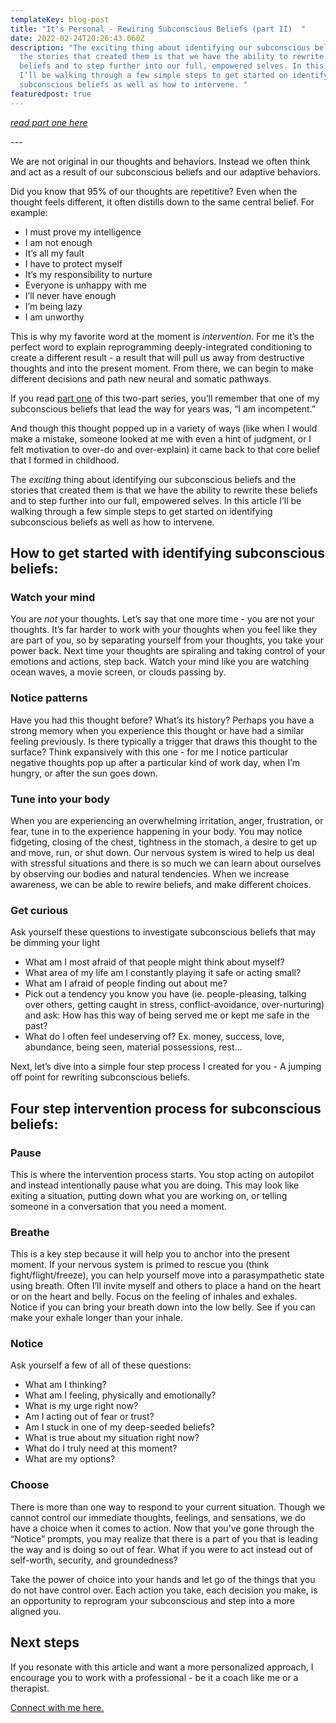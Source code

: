 ```yaml
---
templateKey: blog-post
title: "It's Personal - Rewiring Subconscious Beliefs (part II)  "
date: 2022-02-24T20:26:43.060Z
description: "The exciting thing about identifying our subconscious beliefs and
  the stories that created them is that we have the ability to rewrite these
  beliefs and to step further into our full, empowered selves. In this article
  I’ll be walking through a few simple steps to get started on identifying
  subconscious beliefs as well as how to intervene. "
featuredpost: true
---
```

*[read part one here](https://www.sheilaanne.com/writing-desk/2022-01-27-its-personal-unearthing-subconscious-beliefs-part-1/)*

*\---*



We are not original in our thoughts and behaviors. Instead we often think and act as a result of our subconscious beliefs and our adaptive behaviors.

Did you know that 95% of our thoughts are repetitive? Even when the thought feels different, it often distills down to the same central belief. For example:

* I must prove my intelligence
* I am not enough
* It’s all my fault
* I have to protect myself
* It’s my responsibility to nurture
* Everyone is unhappy with me
* I’ll never have enough
* I’m being lazy
* I am unworthy

This is why my favorite word at the moment is *intervention*. For me it’s the perfect word to explain reprogramming deeply-integrated conditioning to create a different result - a result that will pull us away from destructive thoughts and into the present moment. From there, we can begin to make different decisions and path new neural and somatic pathways.

If you read [part one](https://www.sheilaanne.com/writing-desk/2022-01-27-its-personal-unearthing-subconscious-beliefs-part-1/) of this two-part series, you’ll remember that one of my subconscious beliefs that lead the way for years was, “I am incompetent.” 

And though this thought popped up in a variety of ways (like when I would make a mistake, someone looked at me with even a hint of judgment, or I felt motivation to over-do and over-explain) it came back to that core belief that I formed in childhood.

The *exciting* thing about identifying our subconscious beliefs and the stories that created them is that we have the ability to rewrite these beliefs and to step further into our full, empowered selves. In this article I’ll be walking through a few simple steps to get started on identifying subconscious beliefs as well as how to intervene. 

## How to get started with identifying subconscious beliefs:

### Watch your mind

You are *not* your thoughts. Let’s say that one more time - you are not your thoughts. It’s far harder to work with your thoughts when you feel like they are part of you, so by separating yourself from your thoughts, you take your power back. Next time your thoughts are spiraling and taking control of your emotions and actions, step back. Watch your mind like you are watching ocean waves, a movie screen, or clouds passing by. 

### Notice patterns

Have you had this thought before? What’s its history? Perhaps you have a strong memory when you experience this thought or have had a similar feeling previously. Is there typically a trigger that draws this thought to the surface? Think expansively with this one - for me I notice particular negative thoughts pop up after a particular kind of work day, when I’m hungry, or after the sun goes down. 

### Tune into your body

When you are experiencing an overwhelming irritation, anger, frustration, or fear, tune in to the experience happening in your body. You may notice fidgeting, closing of the chest, tightness in the stomach, a desire to get up and move, run, or shut down. Our nervous system is wired to help us deal with stressful situations and there is so much we can learn about ourselves by observing our bodies and natural tendencies. When we increase awareness, we can be able to rewire beliefs, and make different choices. 

### Get curious 

Ask yourself these questions to investigate subconscious beliefs that may be dimming your light 

* What am I most afraid of that people might think about myself?
* What area of my life am I constantly playing it safe or acting small?
* What am I afraid of people finding out about me?
* Pick out a tendency you know you have (ie. people-pleasing, talking over others, getting caught in stress, conflict-avoidance, over-nurturing) and ask: How has this way of being served me or kept me safe in the past?
* What do I often feel undeserving of? Ex. money, success, love, abundance, being seen, material possessions, rest…

Next, let’s dive into a simple four step process I created for you - A jumping off point for rewriting subconscious beliefs. 

## Four step intervention process for subconscious beliefs:

### Pause

This is where the intervention process starts. You stop acting on autopilot and instead intentionally pause what you are doing. This may look like exiting a situation, putting down what you are working on, or telling someone in a conversation that you need a moment. 

### Breathe 

This is a key step because it will help you to anchor into the present moment. If your nervous system is primed to rescue you (think fight/flight/freeze), you can help yourself move into a parasympathetic state using breath. Often I’ll invite myself and others to place a hand on the heart or on the heart and belly. Focus on the feeling of inhales and exhales. Notice if you can bring your breath down into the low belly. See if you can make your exhale longer than your inhale.

### Notice

Ask yourself a few of all of these questions:

* What am I thinking?
* What am I feeling, physically and emotionally?
* What is my urge right now?
* Am I acting out of fear or trust?
* Am I stuck in one of my deep-seeded beliefs?
* What is true about my situation right now?
* What do I truly need at this moment?
* What are my options?

### Choose

There is more than one way to respond to your current situation. Though we cannot control our immediate thoughts, feelings, and sensations, we do have a choice when it comes to action. Now that you’ve gone through the “Notice” prompts, you may realize that there is a part of you that is leading the way and is doing so out of fear. What if you were to act instead out of self-worth, security, and groundedness?

Take the power of choice into your hands and let go of the things that you do not have control over. Each action you take, each decision you make, is an opportunity to reprogram your subconscious and step into a more aligned you. 

## Next steps

If you resonate with this article and want a more personalized approach, I encourage you to work with a professional - be it a coach like me or a therapist. 

[Connect with me here.](https://www.sheilaanne.com/book/)
